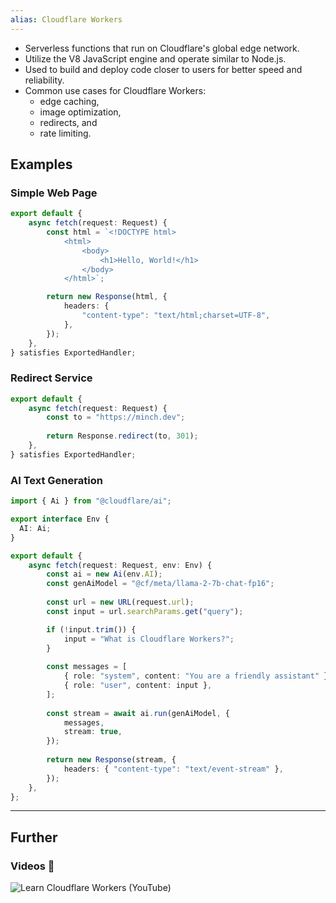 ```yaml
---
alias: Cloudflare Workers
---
```


- Serverless functions that run on Cloudflare's global edge network.
- Utilize the V8 JavaScript engine and operate similar to Node.js.
- Used to build and deploy code closer to users for better speed and reliability.
- Common use cases for Cloudflare Workers:
    - edge caching, 
    - image optimization, 
    - redirects, and
    - rate limiting.

## Examples

### Simple Web Page

```ts
export default {
    async fetch(request: Request) {
        const html = `<!DOCTYPE html>
            <html>
                <body>
                    <h1>Hello, World!</h1>
                </body>
            </html>`;

        return new Response(html, {
            headers: {
                "content-type": "text/html;charset=UTF-8",
            },
        });
    },
} satisfies ExportedHandler;
```

### Redirect Service

```ts
export default {
    async fetch(request: Request) {
        const to = "https://minch.dev";
        
        return Response.redirect(to, 301);
    },
} satisfies ExportedHandler;
```

### AI Text Generation

```ts
import { Ai } from "@cloudflare/ai";

export interface Env {
  AI: Ai;
}

export default {
    async fetch(request: Request, env: Env) {
        const ai = new Ai(env.AI);
        const genAiModel = "@cf/meta/llama-2-7b-chat-fp16";
        
        const url = new URL(request.url);
        const input = url.searchParams.get("query");

        if (!input.trim()) {
            input = "What is Cloudflare Workers?";
        }
        
        const messages = [
            { role: "system", content: "You are a friendly assistant" },
            { role: "user", content: input },
        ];
        
        const stream = await ai.run(genAiModel, {
            messages,
            stream: true,
        });
        
        return new Response(stream, {
            headers: { "content-type": "text/event-stream" },
        });
    },
};
```

---
## Further

### Videos 🎥

![Learn Cloudflare Workers (YouTube)](https://www.youtube.com/watch?v=H7Qe96fqg1M)
